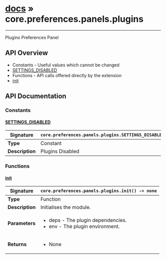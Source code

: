 # [docs](index.md) » core.preferences.panels.plugins
---

Plugins Preferences Panel

## API Overview
* Constants - Useful values which cannot be changed
 * [SETTINGS_DISABLED](#SETTINGS_DISABLED)
* Functions - API calls offered directly by the extension
 * [init](#init)

## API Documentation

### Constants

#### [SETTINGS_DISABLED](#SETTINGS_DISABLED)
| **Signature**                               | `core.preferences.panels.plugins.SETTINGS_DISABLED`                                                                    |
| --------------------------------------------|-------------------------------------------------------------------------------------|
| **Type**                                    | Constant                                                                     |
| **Description**                             | Plugins Disabled                                                                     |

### Functions

#### [init](#init)
| **Signature**                               | `core.preferences.panels.plugins.init() -> none`                                                                    |
| --------------------------------------------|-------------------------------------------------------------------------------------|
| **Type**                                    | Function                                                                     |
| **Description**                             | Initialises the module.                                                                     |
| **Parameters**                              | <ul><li>deps - The plugin dependencies.</li><li>env	- The plugin environment.</li></ul> |
| **Returns**                                 | <ul><li>None</li></ul>          |

